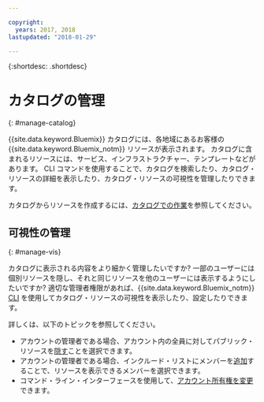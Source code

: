 ```yaml
---

copyright:
  years: 2017, 2018
lastupdated: "2018-01-29"

---
```


{:shortdesc: .shortdesc}

# カタログの管理
{: #manage-catalog}

{{site.data.keyword.Bluemix}} カタログには、各地域にあるお客様の {{site.data.keyword.Bluemix_notm}} リソースが表示されます。 カタログに含まれるリソースには、サービス、インフラストラクチャー、テンプレートなどがあります。 CLI コマンドを使用することで、カタログを検索したり、カタログ・リソースの詳細を表示したり、カタログ・リソースの可視性を管理したりできます。

カタログからリソースを作成するには、[カタログでの作業](/docs/overview/ui.html#catalogcreate)を参照してください。

## 可視性の管理
{: #manage-vis}

カタログに表示される内容をより細かく管理したいですか? 一部のユーザーには個別リソースを隠し、それと同じリソースを他のユーザーには表示するようにしたいですか? 適切な管理者権限があれば、{{site.data.keyword.Bluemix_notm}} [CLI](/docs/cli/reference/bluemix_cli/get_started.html#getting-started) を使用してカタログ・リソースの可視性を表示したり、設定したりできます。

詳しくは、以下のトピックを参照してください。

* アカウントの管理者である場合、アカウント内の全員に対してパブリック・リソースを[隠す](/docs/account/exclude.html)ことを選択できます。
* アカウントの管理者である場合、インクルード・リストにメンバーを[追加](/docs/account/include.html)することで、リソースを表示できるメンバーを選択できます。
* コマンド・ライン・インターフェースを使用して、[アカウント所有権を変更](/docs/account/owners.html)できます。

